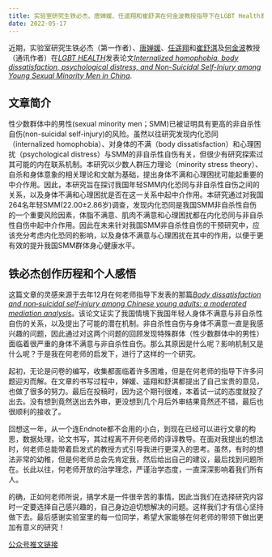 ```yaml
---
title: 实验室研究生铁必杰、唐婵媛、任遥翔和崔舒淇在何金波教授指导下在LGBT Health发表研究成果
date: 2022-05-17
---
```



<!--more-->

近期，实验室研究生铁必杰（第一作者）、[唐婵媛](https://sci-cream.netlify.app/author/tang-chanyuan/)、[任遥翔](https://sci-cream.netlify.app/author/ren-yaoxiang/)和[崔舒淇](https://sci-cream.netlify.app/author/cui-shuqi/)及[何金波](https://sci-cream.netlify.app/author/he-jinbo/)教授（通讯作者）在[*LGBT HEALTH*](https://home.liebertpub.com/publications/lgbt-health/618)发表论文[*Internalized homophobia, body dissatisfaction, psychological distress, and Non-Suicidal Self-Injury among Young Sexual Minority Men in China*](https://doi.org/10.1089/lgbt.2022.0007).


## **文章简介**

性少数群体中的男性(sexual minority men；SMM)已被证明具有更高的非自杀性自伤(non-suicidal self-injury)的风险。虽然以往研究发现内化恐同（internalized homophobia）、对身体的不满（body dissatisfaction）和心理困扰（psychological distress）与SMM的非自杀性自伤有关，但很少有研究探索过其可能的内在联系机制。本研究以少数人群压力理论（minority stress theory）、自杀和身体意象的相关理论和文献为基础，提出身体不满和心理困扰可能起重要的中介作用。因此，本研究旨在探讨我国年轻SMM内化恐同与非自杀性自伤之间的关系，以及身体不满和心理困扰是否在这一关系中起中介作用。本研究通过对我国264名年轻SMM(22.00±2.86岁)调查，发现内化恐同是我国SMM非自杀性自伤的一个重要风险因素，体脂不满意、肌肉不满意和心理困扰都在内化恐同与非自杀性自伤中起中介作用。因此在未来针对我国SMM非自杀性自伤的干预研究中，应该充分考虑内化恐同的影响，以及身体不满意与心理困扰在其中的作用，以便于更有效的提升我国SMM群体身心健康水平。


## **铁必杰创作历程和个人感悟**

这篇文章的灵感来源于去年12月在何老师指导下发表的那篇[*Body dissatisfaction and non‑suicidal self‑injury among Chinese young adults: a moderated mediation analysis*](https://doi.org/10.1007/s40519-021-01340-z)。该论文证实了我国情境下我国年轻人身体不满意与非自杀性自伤的关系，以及提出了可能的潜在机制。非自杀性自伤与身体不满意一直是我感兴趣的问题，因此通过对这两个问题的回顾发现特殊群体（性少数群体中的男性）面临着很严重的身体不满意与非自杀性自伤。那么其原因是什么呢？影响机制又是什么呢？于是我在何老师的启发下，进行了这样的一个研究。

起初，无论是问卷的编写，收集都面临着许多困难，但是在何老师的指导下许多问题迎刃而解。在文章的书写过程中，婵媛、遥翔和舒淇都提出了自己宝贵的意见，也做了很多的努力。最后在投稿时，因为这个期刊很难，本着试一试的态度就投了出去。没有想到竟然送出去外审，更没想到几个月后外审结果竟然还不错，最后也很顺利的接收了。

回想这一年，从一个连Endnote都不会用的小白，到现在已经可以进行文章的构思，数据处理，论文书写，其过程离不开何老师的谆谆教导。在面对我提出的想法时，何老师总能带着启发式的教授方式引导我进行更深入的思考。虽然，有时的想法非常的幼稚，但是何老师总会先肯定我，然后给出自己的建议，最后找到问题所在。长此以往，何老师开放的治学理念，严谨治学态度，一直深深影响着我们所有人。

的确，正如何老师所说，搞学术是一件很辛苦的事情。因此当我们在选择研究内容时一定要选择自己感兴趣的，自己身边迫切想解决的问题。这样我们才有信心坚持做下去。最后感谢实验室里的每一位同学，希望大家能够在何老师的带领下做出更加有意义的研究！

[公众号推文链接](https://mp.weixin.qq.com/s/wveRl_rs3D1edzegOt24dw)
